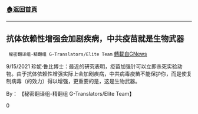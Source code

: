 ###  [:house:返回首頁](https://github.com/ourhimalayas/txt)
---


## 抗体依赖性增强会加剧疾病，中共疫苗就是生物武器
` 秘密翻译组-精翻组 G-Translators/Elite Team` [轉載自GNews](https://gnews.org/zh-hans/1542017/)

9/15/2021 珍妮·鲁比博士：最近的研究表明，疫苗加强针可以立即杀死实验动物。由于抗体依赖性增强实际上会加剧疾病，中共病毒疫苗不能保护你，而是使复制病毒（的效力）得以增强，更重要的是，这是生物武器。

By： 【秘密翻译组-精翻组 G-Translators/Elite Team】

0
